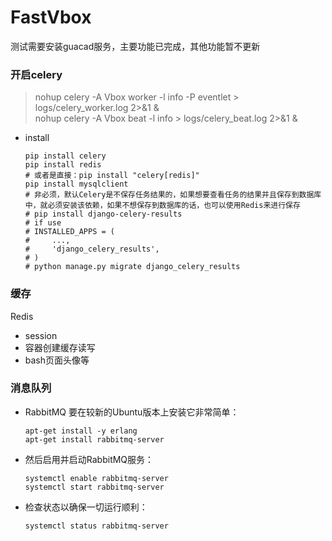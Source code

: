 # FastVbox
测试需要安装guacad服务，主要功能已完成，其他功能暂不更新

### 开启celery  

> nohup celery -A Vbox worker -l info -P eventlet > logs/celery_worker.log 2>&1 &  
> nohup celery -A Vbox beat -l info > logs/celery_beat.log 2>&1 &
  - install
    ```
    pip install celery
    pip install redis
    # 或者是直接：pip install "celery[redis]"
    pip install mysqlclient
    # 非必须，默认Celery是不保存任务结果的，如果想要查看任务的结果并且保存到数据库中，就必须安装该依赖，如果不想保存到数据库的话，也可以使用Redis来进行保存
    # pip install django-celery-results
    # if use
    # INSTALLED_APPS = (
    #     ...,
    #     'django_celery_results',
    # )
    # python manage.py migrate django_celery_results
    ```

### 缓存
Redis

  - session
  - 容器创建缓存读写
  - bash页面头像等

### 消息队列
  - RabbitMQ
    要在较新的Ubuntu版本上安装它非常简单：
    ```
    apt-get install -y erlang
    apt-get install rabbitmq-server
    ```

  - 然后启用并启动RabbitMQ服务：
    ```
    systemctl enable rabbitmq-server
    systemctl start rabbitmq-server
    ```

  - 检查状态以确保一切运行顺利：
    ```
    systemctl status rabbitmq-server
    ```
